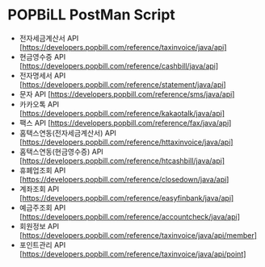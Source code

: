 POPBiLL PostMan Script
====================


- 전자세금계산서 API [https://developers.popbill.com/reference/taxinvoice/java/api]
- 현금영수증 API [https://developers.popbill.com/reference/cashbill/java/api]
- 전자명세서 API [https://developers.popbill.com/reference/statement/java/api]
- 문자 API [https://developers.popbill.com/reference/sms/java/api]
- 카카오톡 API [https://developers.popbill.com/reference/kakaotalk/java/api]
- 팩스 API [https://developers.popbill.com/reference/fax/java/api]
- 홈택스연동(전자세금계산서) API [https://developers.popbill.com/reference/httaxinvoice/java/api]
- 홈택스연동(현금영수증) API [https://developers.popbill.com/reference/htcashbill/java/api]
- 휴폐업조회 API [https://developers.popbill.com/reference/closedown/java/api]
- 계좌조회 API [https://developers.popbill.com/reference/easyfinbank/java/api]
- 예금주조회 API [https://developers.popbill.com/reference/accountcheck/java/api]
- 회원정보 API [https://developers.popbill.com/reference/taxinvoice/java/api/member]
- 포인트관리 API [https://developers.popbill.com/reference/taxinvoice/java/api/point]
